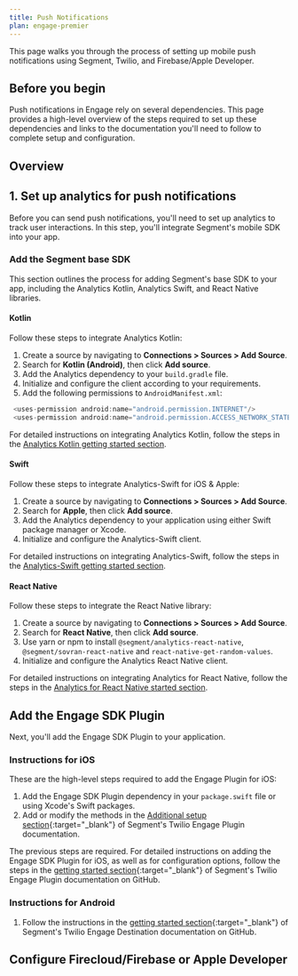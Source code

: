 ```yaml
---
title: Push Notifications
plan: engage-premier
---
```


This page walks you through the process of setting up mobile push notifications using Segment, Twilio, and Firebase/Apple Developer.

## Before you begin

Push notifications in Engage rely on several dependencies. This page provides a high-level overview of the steps required to set up these dependencies and links to the documentation you'll need to follow to complete setup and configuration. 

## Overview

## 1. Set up analytics for push notifications

Before you can send push notifications, you'll need to set up analytics to track user interactions. In this step, you'll integrate Segment's mobile SDK into your app.

### Add the Segment base SDK

This section outlines the process for adding Segment's base SDK to your app, including the Analytics Kotlin, Analytics Swift, and React Native libraries.

#### Kotlin

Follow these steps to integrate Analytics Kotlin:

1. Create a source by navigating to **Connections > Sources > Add Source**.
2. Search for **Kotlin (Android)**, then click **Add source**.
3. Add the Analytics dependency to your `build.gradle` file.
4. Initialize and configure the client according to your requirements.
5. Add the following permissions to `AndroidManifest.xml`:

```java
 <uses-permission android:name="android.permission.INTERNET"/>
 <uses-permission android:name="android.permission.ACCESS_NETWORK_STATE"/>

```

For detailed instructions on integrating Analytics Kotlin, follow the steps in the [Analytics Kotlin getting started section](/docs/connections/sources/catalog/libraries/mobile/kotlin-android#getting-started).


#### Swift

Follow these steps to integrate Analytics-Swift for iOS & Apple:

1. Create a source by navigating to **Connections > Sources > Add Source**.
2. Search for **Apple**, then click **Add source**.
3. Add the Analytics dependency to your application using either Swift package manager or Xcode.
4. Initialize and configure the Analytics-Swift client.

For detailed instructions on integrating Analytics-Swift, follow the steps in the [Analytics-Swift getting started section](/docs/connections/sources/catalog/libraries/mobile/apple#getting-started).

#### React Native

Follow these steps to integrate the React Native library:

1. Create a source by navigating to **Connections > Sources > Add Source**.
2. Search for **React Native**, then click **Add source**.
3. Use yarn or npm to install `@segment/analytics-react-native`, `@segment/sovran-react-native` and `react-native-get-random-values`.
4. Initialize and configure the Analytics React Native client.

For detailed instructions on integrating Analytics for React Native, follow the steps in the [Analytics for React Native started section](/docs/connections/sources/catalog/libraries/mobile/react-native#getting-started).

## Add the Engage SDK Plugin

Next, you'll add the Engage SDK Plugin to your application. 

### Instructions for iOS

These are the high-level steps required to add the Engage Plugin for iOS:

1. Add the Engage SDK Plugin dependency in your `package.swift` file or using Xcode's Swift packages.
2. Add or modify the methods in the [Additional setup section](https://github.com/segment-integrations/analytics-swift-engage#additional-setup){:target="_blank"} of Segment's Twilio Engage Plugin documentation.

The previous steps are required. For detailed instructions on adding the Engage SDK Plugin for iOS, as well as for configuration options, follow the steps in the [getting started section](https://github.com/segment-integrations/analytics-swift-engage#additional-setup){:target="_blank"} of Segment's Twilio Engage Plugin documentation on GitHub.


### Instructions for Android

1. Follow the instructions in the [getting started section](https://github.com/segment-integrations/analytics-kotlin-engage#getting-started){:target="_blank"} of Segment's Twilio Engage Destination documentation on GitHub.


## Configure Firecloud/Firebase or Apple Developer

